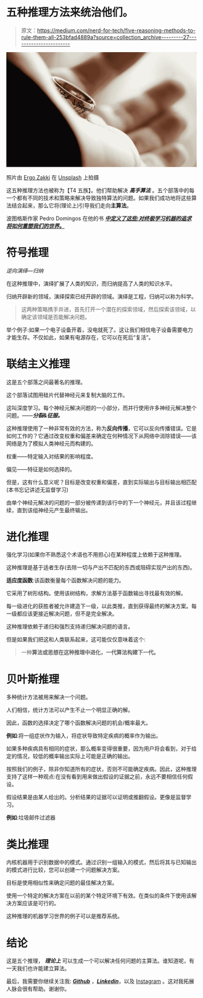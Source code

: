 # 五种推理方法来统治他们。

> 原文：<https://medium.com/nerd-for-tech/five-reasoning-methods-to-rule-them-all-253bfad4889a?source=collection_archive---------27----------------------->

![](img/af2e1cbcbfa5122322d6292f99db6423.png)

照片由 [Ergo Zakki](https://unsplash.com/@ergo_zakki?utm_source=medium&utm_medium=referral) 在 [Unsplash](https://unsplash.com?utm_source=medium&utm_medium=referral) 上拍摄

这五种推理方法也被称为【T4 五族】。他们帮助解决 ***高手算法*** 。五个部落中的每一个都有不同的技术和策略来解决导致独特算法的问题。如果我们成功地将这些算法结合起来，那么它将(理论上)引导我们走向**主算法**。

波图格斯作家 Pedro Domingos 在他的书 [***中定义了这些:对终极学习机器的追求将如何重塑我们的世界。***](https://www.amazon.in/Master-Algorithm-Ultimate-Learning-Machine/dp/0465065708)

# 符号推理

*逆向演绎—归纳*

在这种推理中，演绎扩展了人类的知识，而归纳提高了人类的知识水平。

归纳开辟新的领域，演绎探索已经开辟的领域。演绎是工程，归纳可以称为科学。

> 这两种策略携手并进，首先打开一个潜在的探索领域，然后探索该领域，以确定该领域是否能解决问题。

举个例子:如果一个电子设备开着，没电就死了。这让我们相信电子设备需要电力才能生存。不仅如此，如果有电源存在，它可以在死后“复活”。

# 联结主义推理

这是五个部落之间最著名的推理。

这个部落试图用硅片代替神经元来复制大脑的工作。

这叫深度学习。每个神经元解决问题的一小部分，而并行使用许多神经元解决整个问题。——***分裂&征服。***

这种推理使用了一种非常有效的方法，称为**反向传播**，它可以反向传播错误。它是如何工作的？它通过改变权重和偏差来确定在何种情况下从网络中消除错误——该网络是为了模拟人类神经元而构建的。

权重——特定输入对结果的影响程度。

偏见——特征是如何选择的。

但是，这有什么意义呢？目标是改变权重和偏差，直到实际输出与目标输出相匹配(本书忘记讲述无监督学习)

由单个神经元解决的问题的一部分被传递到该行中的下一个神经元，并且该过程继续，直到该组神经元产生最终输出。

# 进化推理

强化学习(如果你不熟悉这个术语也不用担心)在某种程度上依赖于这种推理。

这种推理是基于适者生存(去除一切与产出不匹配的东西或阻碍实现产出的东西)。

**适应度函数**:该函数衡量每个函数解决问题的能力。

它采用了树形结构。使用该树结构，求解方法基于函数输出寻找最有效的解。

每一级进化的获胜者被允许建造下一级，以此类推，直到获得最终的解决方案。每一级都应该更接近解决问题，但不是完全解决。

这种推理依赖于递归和强烈支持递归解决问题的语言。

但是如果我们把这和人类联系起来，这可能仅仅意味着这个:

> 一种**算法或思想在这种推理中进化，一代算法构建下一代。**

# 贝叶斯推理

多种统计方法被用来解决一个问题。

人们相信，统计方法可以产生不止一个明显正确的解。

因此，函数的选择决定了哪个函数解决问题的机会/概率最大。

**例如**:将一组症状作为输入，将症状导致特定疾病的概率作为输出。

如果多种疾病具有相同的症状，那么概率变得很重要，因为用户将会看到，对于给定的情况，较低的概率输出实际上可能是正确的输出。

按照我们的例子，除非你知道所有的症状，否则不可能确定疾病。因此，这种推理支持了这样一种观点:在没有看到用来做出假设的证据之前，永远不要相信任何假设。

假设结果是由某人给出的。分析结果的证据可以证明或推翻假设。更像是监督学习。

**例如**:垃圾邮件过滤器

# 类比推理

内核机器用于识别数据中的模式。通过识别一组输入的模式，然后将其与已知输出的模式进行比较，您可以创建一个问题解决方案。

目标是使用相似性来确定问题的最佳解决方案。

使用一个特定的解决方案在以前的某个特定环境下有效。在类似的条件下使用该解决方案应该是可行的。

这种推理的机器学习世界的例子可以是推荐系统。

# 结论

这是五个推理， ***理论上*** 可以生成一个可以解决任何问题的主算法。谁知道呢，有一天我们也许能建立算法。

最后，我需要你继续关注我: [***Github***](https://github.com/aad1tya) ，[***Linkedin***](https://www.linkedin.com/in/aad1tya/)，以及 [Instagram](https://www.instagram.com/adi__tya11/) 。这对我拓展人脉会很有帮助。谢谢你。